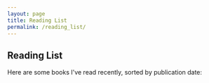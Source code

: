 ```yaml
---
layout: page
title: Reading List
permalink: /reading_list/
---
```


## Reading List

Here are some books I've read recently, sorted by publication date: